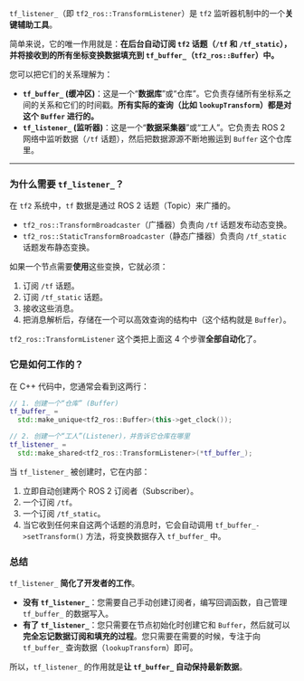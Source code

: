 `tf_listener_`（即 `tf2_ros::TransformListener`）是 `tf2` 监听器机制中的一个**关键辅助工具**。

简单来说，它的唯一作用就是：**在后台自动订阅 `tf2` 话题（`/tf` 和 `/tf_static`），并将接收到的所有坐标变换数据填充到 `tf_buffer_`（`tf2_ros::Buffer`）中。**

您可以把它们的关系理解为：

  * **`tf_buffer_` (缓冲区)**：这是一个“**数据库**”或“仓库”。它负责存储所有坐标系之间的关系和它们的时间戳。**所有实际的查询（比如 `lookupTransform`）都是对这个 `Buffer` 进行的。**
  * **`tf_listener_` (监听器)**：这是一个“**数据采集器**”或“工人”。它负责去 ROS 2 网络中监听数据（`/tf` 话题），然后把数据源源不断地搬运到 `Buffer` 这个仓库里。

-----

### 为什么需要 `tf_listener_`？

在 `tf2` 系统中，`tf` 数据是通过 ROS 2 话题（Topic）来广播的。

  * `tf2_ros::TransformBroadcaster`（广播器）负责向 `/tf` 话题发布动态变换。
  * `tf2_ros::StaticTransformBroadcaster`（静态广播器）负责向 `/tf_static` 话题发布静态变换。

如果一个节点需要**使用**这些变换，它就必须：

1.  订阅 `/tf` 话题。
2.  订阅 `/tf_static` 话题。
3.  接收这些消息。
4.  把消息解析后，存储在一个可以高效查询的结构中（这个结构就是 `Buffer`）。

`tf2_ros::TransformListener` 这个类把上面这 4 个步骤**全部自动化**了。

### 它是如何工作的？

在 C++ 代码中，您通常会看到这两行：

```cpp
// 1. 创建一个“仓库” (Buffer)
tf_buffer_ =
  std::make_unique<tf2_ros::Buffer>(this->get_clock());

// 2. 创建一个“工人”(Listener)，并告诉它仓库在哪里
tf_listener_ =
  std::make_shared<tf2_ros::TransformListener>(*tf_buffer_);
```

当 `tf_listener_` 被创建时，它在内部：

1.  立即自动创建两个 ROS 2 订阅者（Subscriber）。
2.  一个订阅 `/tf`。
3.  一个订阅 `/tf_static`。
4.  当它收到任何来自这两个话题的消息时，它会自动调用 `tf_buffer_->setTransform()` 方法，将变换数据存入 `tf_buffer_` 中。

### 总结

`tf_listener_` **简化了开发者的工作**。

  * **没有 `tf_listener_`**：您需要自己手动创建订阅者，编写回调函数，自己管理 `tf_buffer_` 的数据写入。
  * **有了 `tf_listener_`**：您只需要在节点初始化时创建它和 `Buffer`，然后就可以**完全忘记数据订阅和填充的过程**。您只需要在需要的时候，专注于向 `tf_buffer_` 查询数据（`lookupTransform`）即可。

所以，`tf_listener_` 的作用就是**让 `tf_buffer_` 自动保持最新数据**。